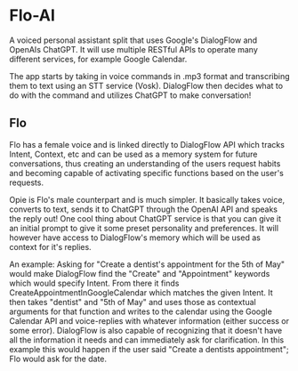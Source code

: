 # Flo-AI
A voiced personal assistant split that uses Google's DialogFlow and OpenAIs ChatGPT. It will use multiple RESTful APIs to operate many different services, for example Google Calendar.

The app starts by taking in voice commands in .mp3 format and transcribing them to text using an STT service (Vosk). DialogFlow then decides what to do with the command and utilizes ChatGPT to make conversation!

## Flo
Flo has a female voice and is linked directly to DialogFlow API which tracks Intent, Context, etc and can be used as a memory system for future conversations, thus creating an understanding of the users request habits and becoming capable of activating specific functions based on the user's requests.

Opie is Flo's male counterpart and is much simpler. It basically takes voice, converts to text, sends it to ChatGPT through the OpenAI API and speaks the reply out! One cool thing about ChatGPT service is that you can give it an initial prompt to give it some preset personality and preferences. It will however have access to DialogFlow's memory which will be used as context for it's replies.

An example:
Asking for "Create a dentist's appointment for the 5th of May" would make DialogFlow find the "Create" and "Appointment" keywords which would specify Intent. From there it finds CreateAppointmentInGoogleCalendar which matches the given Intent. It then takes "dentist" and "5th of May" and uses those as contextual arguments for that function and writes to the calendar using the Google Calendar API and voice-replies with whatever information (either success or some error).
DialogFlow is also capable of recognizing that it doesn't have all the information it needs and can immediately ask for clarification. In this example this would happen if the user said "Create a dentists appointment"; Flo would ask for the date.


